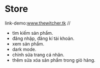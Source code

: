 # Store
link-demo:www.thewitcher.tk
//
- tìm kiếm sản phẩm.
- đăng nhập, đăng kí tài khoản.
- xem sản phẩm.
- dark mode.
- chỉnh sửa trang cá nhân.
- thêm sửa xóa sản phẩm trong giỏ hảng.
